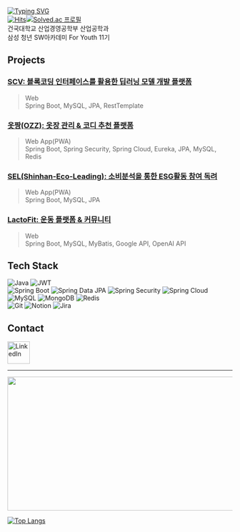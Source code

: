 [![Typing SVG](https://readme-typing-svg.demolab.com?font=Knewave&size=31&pause=1000&color=109238&width=435&lines=DongYeop's+GitHub)](https://git.io/typing-svg)  
[![Hits](https://hits.seeyoufarm.com/api/count/incr/badge.svg?url=https%3A%2F%2Fgithub.com%2Fdoongyeop&count_bg=%23129038&title_bg=%23555555&icon=github.svg&icon_color=%23FFFFFF&title=%EB%B0%A9%EB%AC%B8%EC%9E%90&edge_flat=false)](https://hits.seeyoufarm.com)[![Solved.ac
프로필](http://mazassumnida.wtf/api/mini/generate_badge?boj=leedy977)](https://solved.ac/leedy977)  
건국대학교 산업경영공학부 산업공학과  
삼성 청년 SW아카데미 For Youth 11기  

## Projects  

### **[SCV: 블록코딩 인터페이스를 활용한 딥러닝 모델 개발 플랫폼](https://github.com/doongyeop/SCV)**
> Web  
> Spring Boot, MySQL, JPA, RestTemplate
### **[옷짱(OZZ): 옷장 관리 & 코디 추천 플랫폼](https://github.com/doongyeop/OZZ)**  
> Web App(PWA)  
> Spring Boot, Spring Security, Spring Cloud, Eureka, JPA, MySQL, Redis  
### **[SEL(Shinhan-Eco-Leading): 소비분석을 통한 ESG활동 참여 독려](https://github.com/doongyeop/SEL)**
> Web App(PWA)  
> Spring Boot, MySQL, JPA  
### **[LactoFit: 운동 플랫폼 & 커뮤니티](https://github.com/doongyeop/LactoFit)** 
> Web  
> Spring Boot, MySQL, MyBatis, Google API, OpenAI API  
## Tech Stack
![Java](https://img.shields.io/badge/Java-000000?style=ROUND&logo=openjdk&logoColor=white)
![JWT](https://img.shields.io/badge/JWT-000000?style=ROUND&logo=json-web-tokens&logoColor=white)  
![Spring Boot](https://img.shields.io/badge/Spring_Boot-6DB33F?style=ROUND&logo=spring-boot&logoColor=white)
![Spring Data JPA](https://img.shields.io/badge/Spring%20Data%20JPA-6DB33F?style=ROUND&logo=hibernate&logoColor=white)
![Spring Security](https://img.shields.io/badge/Spring%20Security-6DB33F?style=ROUND&logo=spring-security&logoColor=white)
![Spring Cloud](https://img.shields.io/badge/Spring%20Cloud-6DB33F?style=ROUND&logo=spring&logoColor=white)<br>
![MySQL](https://img.shields.io/badge/MySQL-4479A1?style=ROUND&logo=mysql&logoColor=white)
![MongoDB](https://img.shields.io/badge/MongoDB-47A248?style=ROUND&logo=mongodb&logoColor=white)
![Redis](https://img.shields.io/badge/Redis-DC382D?style=ROUND&logo=redis&logoColor=white)<br>
![Git](https://img.shields.io/badge/Git-F05032?style=ROUND&logo=git&logoColor=white) 
![Notion](https://img.shields.io/badge/Notion-000000?style=ROUND&logo=notion&logoColor=white)
![Jira](https://img.shields.io/badge/Jira-0052CC?style=ROUND&logo=jira&logoColor=white)<br>

## Contact
<a href="https://www.linkedin.com/in/doongyeop/">
  <img src="https://upload.wikimedia.org/wikipedia/commons/c/ca/LinkedIn_logo_initials.png" alt="LinkedIn" width="50" height="50">
</a>
 
<hr>
<a href="https://www.gitanimals.org/en_US?utm_medium=image&utm_source=doongyeop&utm_content=farm">
<img
  src="https://render.gitanimals.org/farms/doongyeop"
  width="600"
  height="300"
/>
</a>

[![Top Langs](https://github-readme-stats.vercel.app/api/top-langs/?username=doongyeop&hide=typescript,python,vue,ejs,dockerfile,shell&layout=donut)](https://github.com/doongyeop/github-readme-stats)
